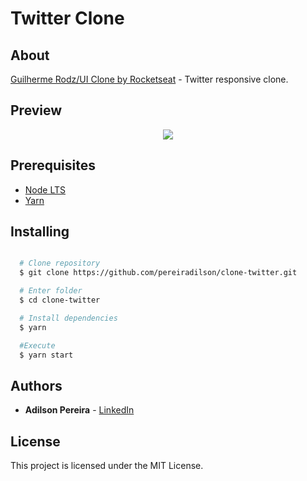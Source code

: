 # Twitter Clone

## About

[Guilherme Rodz/UI Clone by Rocketseat](https://www.youtube.com/watch?v=K-8z_4xvT3o) - Twitter responsive clone.

## Preview

<div align="center">
  <img src="https://ik.imagekit.io/rlpwchithd/Captura_de_Tela_2020-07-11_a_s_14.34.39_Yqs_Jait6.png">
</div>

## Prerequisites

- [Node LTS](https://nodejs.org/en/)
- [Yarn](https://classic.yarnpkg.com/pt-BR/)

## Installing

```bash

  # Clone repository
  $ git clone https://github.com/pereiradilson/clone-twitter.git

  # Enter folder
  $ cd clone-twitter

  # Install dependencies
  $ yarn

  #Execute
  $ yarn start

```

## Authors

* **Adilson Pereira** - [LinkedIn](https://www.linkedin.com/in/pereiradilson/)

## License

This project is licensed under the MIT License.
